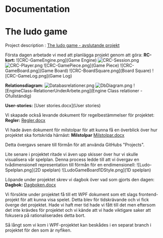 # Documentation

# The ludo game

Project description : [The ludo game - avslutande projekt](https://pgbsnh19.github.io/dataatkomst/project4.html)

Första dagen arbetade vi med att planlägga projekt genom att göra: 
**RC-kort:** 
![CRC-GameEngine.png](Game Engine)
![CRC-Session.png](Session)
![CRC-Player.png](Player)
![CRC-GamePiece.png](Game Piece)
![CRC-GameBoard.png](Game Board)
![CRC-BoardSquare.png](Board Square)
![CRC-GameLog.png](Game Log)

**Relationsdiagram:**
![Databasrelationer.png](Databasrelationer)
![DbDiagram.png](Databasdiagram)
![EngineClass-RelationerUnderArbete.png](Engine Class relationer - Ofullständig)

**User-stories:**
[User stories.docx](User stories)

Vi skapade också levande dokument för regelbestämmelser för projektet:
**Regler:**
[Regler.docx](Regelbestämmelser)

Vi hade även dokument för milstolpar för att kunna få en överblick över hur projektet ska fortskrida härnäst:
**Milstolpar**
[Milstolpar.docx](Milstolpar)

Detta övergavs senare till förmån för att använda GitHubs "Projects".

Lite senare i projektet ritade vi även upp skisser över hur vi skulle visualisera vår spelplan.
Denna process ledde till att vi övergav en tvådimensionell representation 
till förmån för en endimensionell:
![Ludo-Spelplan.png](2D spelplan)
![LudoGameBoard1DStyle.png](1D spelplan)

Löpande under projektet skrev vi dagbok över vad som gjorts den dagen:
**Dagbok:**
[Dagboken.docx](Dagboken)


Vi försökte under projektet få till ett WPF dokument som ett slags frontend-
projekt för att kunna visa spelet. Detta blev för tidskrävande och vi fick överge det projektet.
Hade vi haft mer tid hade vi fått till det men eftersom det inte krävdes för projektet och
vi kände att vi hade viktigare saker att fokusera på rationaliserades detta bort.

Så långt som vi kom i WPF-projektet kan beskådes i en separat branch i projektet för den som är nyfiken.


 




